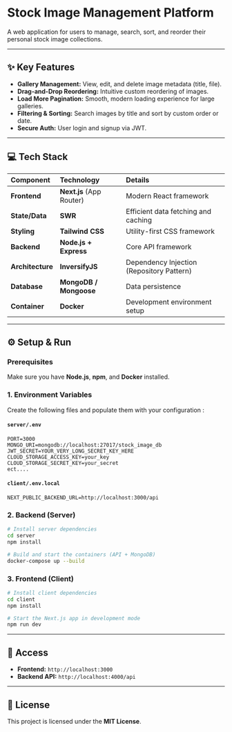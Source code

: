 # Stock Image Management Platform

A web application for users to manage, search, sort, and reorder their personal stock image collections.

-----

## ✨ Key Features

  * **Gallery Management:** View, edit, and delete image metadata (title, file).
  * **Drag-and-Drop Reordering:** Intuitive custom reordering of images.
  * **Load More Pagination:** Smooth, modern loading experience for large galleries.
  * **Filtering & Sorting:** Search images by title and sort by custom order or date.
  * **Secure Auth:** User login and signup via JWT.

-----

## 💻 Tech Stack

| Component | Technology | Details |
| :--- | :--- | :--- |
| **Frontend** | **Next.js** (App Router) | Modern React framework |
| **State/Data** | **SWR** | Efficient data fetching and caching |
| **Styling** | **Tailwind CSS** | Utility-first CSS framework |
| **Backend** | **Node.js + Express** | Core API framework |
| **Architecture** | **InversifyJS** | Dependency Injection (Repository Pattern) |
| **Database** | **MongoDB / Mongoose** | Data persistence |
| **Container** | **Docker** | Development environment setup |

-----

## ⚙️ Setup & Run

### Prerequisites

Make sure you have **Node.js**, **npm**, and **Docker** installed.

### 1\. Environment Variables

Create the following files and populate them with your configuration :

#### `server/.env`

```env
PORT=3000
MONGO_URI=mongodb://localhost:27017/stock_image_db
JWT_SECRET=YOUR_VERY_LONG_SECRET_KEY_HERE
CLOUD_STORAGE_ACCESS_KEY=your_key
CLOUD_STORAGE_SECRET_KEY=your_secret
ect....
```

#### `client/.env.local`

```env
NEXT_PUBLIC_BACKEND_URL=http://localhost:3000/api
```

### 2\. Backend (Server)

```bash
# Install server dependencies
cd server
npm install

# Build and start the containers (API + MongoDB)
docker-compose up --build 
```

### 3\. Frontend (Client)

```bash
# Install client dependencies
cd client
npm install

# Start the Next.js app in development mode
npm run dev
```

-----

## 🔗 Access

  * **Frontend:** `http://localhost:3000`
  * **Backend API:** `http://localhost:4000/api`


-----

## 🤝 License

This project is licensed under the **MIT License**.

